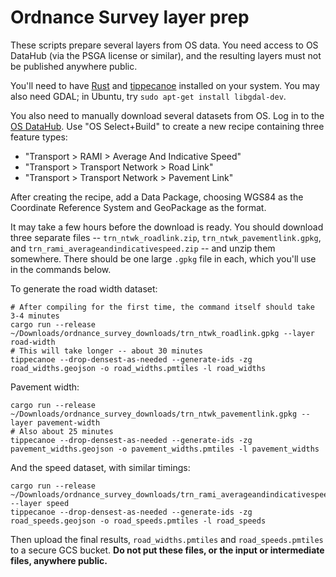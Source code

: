 # Ordnance Survey layer prep

These scripts prepare several layers from OS data. You need access to OS
DataHub (via the PSGA license or similar), and the resulting layers must not be
published anywhere public.

You'll need to have [Rust](https://www.rust-lang.org/tools/install) and
[tippecanoe](https://github.com/felt/tippecanoe) installed on your system. You
may also need GDAL; in Ubuntu, try `sudo apt-get install libgdal-dev`.

You also need to manually download several datasets from OS. Log in to the [OS
DataHub](https://osdatahub.os.uk). Use "OS Select+Build" to create a new recipe
containing three feature types:

- "Transport > RAMI > Average And Indicative Speed"
- "Transport > Transport Network > Road Link"
- "Transport > Transport Network > Pavement Link"

After creating the recipe, add a Data Package, choosing WGS84 as the Coordinate
Reference System and GeoPackage as the format.

It may take a few hours before the download is ready. You should download three
separate files -- `trn_ntwk_roadlink.zip`, `trn_ntwk_pavementlink.gpkg`, and
`trn_rami_averageandindicativespeed.zip` -- and unzip them somewhere. There
should be one large `.gpkg` file in each, which you'll use in the commands
below.

To generate the road width dataset:

```
# After compiling for the first time, the command itself should take 3-4 minutes
cargo run --release ~/Downloads/ordnance_survey_downloads/trn_ntwk_roadlink.gpkg --layer road-width
# This will take longer -- about 30 minutes
tippecanoe --drop-densest-as-needed --generate-ids -zg road_widths.geojson -o road_widths.pmtiles -l road_widths
```

Pavement width:

```
cargo run --release ~/Downloads/ordnance_survey_downloads/trn_ntwk_pavementlink.gpkg --layer pavement-width
# Also about 25 minutes
tippecanoe --drop-densest-as-needed --generate-ids -zg pavement_widths.geojson -o pavement_widths.pmtiles -l pavement_widths
```

And the speed dataset, with similar timings:

```
cargo run --release ~/Downloads/ordnance_survey_downloads/trn_rami_averageandindicativespeed.gpkg --layer speed
tippecanoe --drop-densest-as-needed --generate-ids -zg road_speeds.geojson -o road_speeds.pmtiles -l road_speeds
```

Then upload the final results, `road_widths.pmtiles` and `road_speeds.pmtiles`
to a secure GCS bucket. **Do not put these files, or the input or intermediate
files, anywhere public.**
